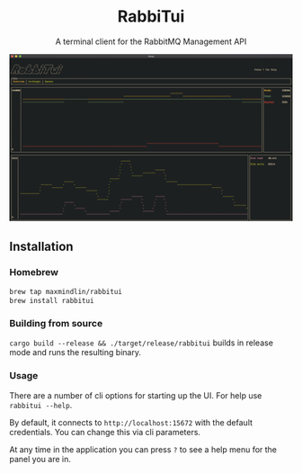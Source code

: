 <p align="center">
  <h1 align="center">RabbiTui</h1>
  <p align="center">A terminal client for the RabbitMQ Management API</p>
  <img src="./assets/rabbitui.png" alt="Demo on MacOs">
</p>

## Installation

### Homebrew

```
brew tap maxmindlin/rabbitui
brew install rabbitui
```

### Building from source

`cargo build --release && ./target/release/rabbitui` builds in release mode and runs the resulting binary.

### Usage

There are a number of cli options for starting up the UI. For help use `rabbitui --help`.

By default, it connects to `http://localhost:15672` with the default credentials. You can change this via cli parameters.

At any time in the application you can press `?` to see a help menu for the panel you are in.
